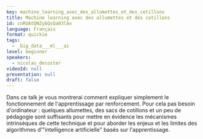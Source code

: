 ```yaml
---
key: machine_learning_avec_des_allumettes_et_des_cotillons
title: Machine learning avec des allumettes et des cotillons
id: cnRUAtQNZybQsQa03lAx
language: Français
format: quickie
tags:
  - _big_data___ml___ai
level: beginner
speakers:
  - nicolas_decoster
videoId: null
presentation: null
draft: false
---
```

Dans ce talk je vous montrerai comment expliquer simplement le fonctionnement de l'apprentissage par renforcement. Pour cela pas besoin d'ordinateur : quelques allumettes, des sacs de cotillons et un peu de pédagogie sont suffisants pour mettre en évidence les mécanismes intrinsèques de cette technique et pour aborder les enjeux et les limites des algorithmes d'"intelligence artificielle" basés sur l'apprentissage.